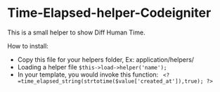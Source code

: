 # Time-Elapsed-helper-Codeigniter
This is a small helper to show Diff Human Time.

How to install:

* Copy this file for your helpers folder, Ex: application/helpers/
* Loading a helper file
``$this->load->helper('name');``
* In your template, you would invoke this function:
`` <?=time_elapsed_string(strtotime($value['created_at']),true); ?>``
